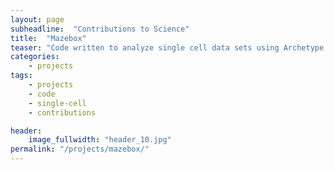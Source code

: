```yaml
---
layout: page
subheadline:  "Contributions to Science"
title:  "Mazebox"
teaser: "Code written to analyze single cell data sets using Archetype Analysis and Cell Transport Potential."
categories:
    - projects
tags:
    - projects
    - code
    - single-cell
    - contributions

header:
    image_fullwidth: "header_10.jpg"
permalink: "/projects/mazebox/"
---
```



